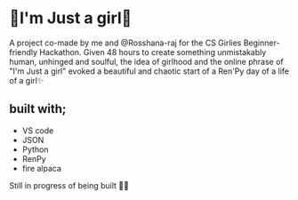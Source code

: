 # 🎀I'm Just a girl🎀
A project co-made by me and @Rosshana-raj for the CS Girlies Beginner-friendly Hackathon. Given 48 hours to create something unmistakably human, unhinged and soulful, the idea of girlhood and the online phrase of "I'm Just a girl" evoked a beautiful and chaotic start of a Ren'Py day of a life of a girl✨

## built with; 
- VS code
- JSON
- Python
- RenPy
- fire alpaca 

Still in progress of being built 😮‍💨
